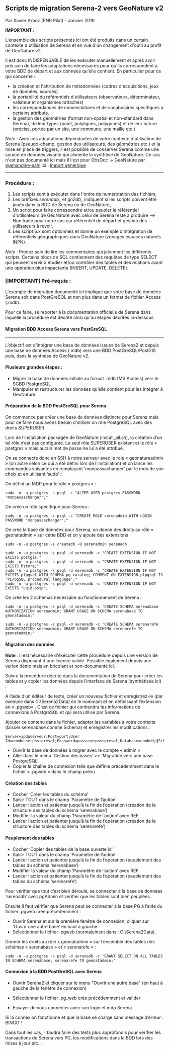 ## Scripts de migration Serena-2 vers GeoNature v2 ##

Par Xavier Arbez (PNR Pilat) - Janvier 2019

__IMPORTANT :__

L'ensemble des scripts présentés ici ont été produits dans un certain contexte d'utilisation de Serena et en vue d'un changement d'outil au profit de GeoNature v2.

Il est donc INDISPENSABLE de les exécuter manuellement et après avoir pris soin de faire les adaptations nécessaires pour qu'ils correspondent à votre BDD de départ et aux données qu'elle contient.
En particulier pour ce qui concerne :

* la création et l'attribution de métadonnées (cadres d'acquisitions, jeux de données, sources)
* la portabilité du référentiels d'utilisateurs (observateurs, déterminateur, valiateur et organismes rattachés)
* les correspondances de nomenclatures et de vocabulaires spécifiques à certains attributs.
* la gestion des géométries (format non-spatial et non-standard dans Serena), de leur types (point, polylignes, polygones) et de leur nature (précise, portée par un site, une commune, une maille etc.)

_Note :_ Avec ces adaptations dépendantes de votre contexte d'utilisation de Serena (pseudo-champ, gestion des utilisateurs, des géométries etc.) et la mise en place de triggers, il est possible de conserver Serena comme une source de données vivante qui alimente la synthèse de GeoNature.
Ce cas n'est pas documenté ici mais il l'est pour ObsOcc -> GeoNature par [@amandine-sahl](https://github.com/amandine-sahl) ici : [Import générique](https://github.com/PnX-SI/Ressources-techniques/tree/master/GeoNature/migration/generic)

-----------------------
### Procédure : ###

1. Les scripts sont à exécuter dans l'ordre de numérotation des fichiers,
2. Les préfixes *_serenadb__* et *_gn2db__* indiquent si les scripts doivent être joués dans la BDD de Serena ou de GeoNature,
3. Un script pour faire correspondre et/ou peupler le référentiel d'utilisateurs de GeoNature avec celui de Serena reste à produire --> Non traité pour notre cas car référentiel de départ et gestion des utilisateurs à revoir,
4. Les script 6.x sont optionnels et donne un exemple d'intégration de référentiels géographiques dans GeoNature (zonages espaces naturels INPN).

_Note :_ Prenez soin de lire les commentaires qui jalonnent les différents scripts. 
Certains blocs de SQL contiennent des requêtes de type SELECT qui peuvent servir à étudier et/ou contrôler des tables et des relations avant une opération plus impactante (INSERT, UPDATE, DELETE).

### [IMPORTANT] Pré-requis : ###


L'exemple de migration documenté ici implique que votre base de données Serena soit dans PostGreSQL et non plus dans un format de fichier Access (.mdb).

Pour ce faire, se reporter à la documentation officielle de Serena dans laquelle la procédure est décrite ainsi qu'au étapes décrites ci-dessous.

#### Migration BDD Access Serena vers PostGreSQL ####
-----------------------

L’objectif est d’intégrer une base de données issues de Serena2 et depuis une base de données Access (.mdb) vers une BDD PostGreSQL/PostGIS puis, dans la synthèse de GeoNature v2.

#### Plusieurs grandes étapes : ####

* Migrer la base de données initiale au format .mdb (MS Access) vers le SGBD PostgreSQL
* Manipuler et restructurer les données qu’elle contient pour les intégrer à GeoNature
 

#### Préparation de la BDD PostGreSQL pour Serena ####

On commence par créer une base de données distincte pour Serena mais pour ce faire nous avons besoin d’utiliser un rôle PostgreSQL avec des droits SUPERUSER.

Lors de l’installation packagée de GeoNature (install_all.sh), la création d’un tel rôle n’est pas configurée. Le seul rôle SUPERUSER existant et le rôle « postgres » mais aucun mot de passe ne lui a été attribué.

On se connecte donc en SSH à notre serveur avec le role « geonatureadmin » (on autre selon ce qui a été défini lors de l’installation) et on lance les commandes suivantes en remplaçant ‘monpassachanger’ par le mdp de son choix et en utilisant ‘sudo’ :

On défini un MDP pour le rôle « postgres » :

	sudo -n -u postgres -s psql -c "ALTER USER postgres PASSWORD 'monpassachanger';"
On crée un rôle spécifique pour Serena :

	sudo -n -u postgres -s psql -c "CREATE ROLE serenadmin WITH LOGIN PASSWORD 'monpassachanger';"

On crée la base de données pour Serena, on donne des droits au rôle « geonatadmin » sur cette BDD et on y ajoute des extensions :

	sudo -n -u postgres -s createdb -O serenadmin serenadb

	sudo -n -u postgres -s psql -d serenadb -c "CREATE EXTENSION IF NOT EXISTS postgis;"
	sudo -n -u postgres -s psql -d serenadb -c "CREATE EXTENSION IF NOT EXISTS hstore;"
	sudo -n -u postgres -s psql -d serenadb -c "CREATE EXTENSION IF NOT EXISTS plpgsql WITH SCHEMA pg_catalog; COMMENT ON EXTENSION plpgsql IS 'PL/pgSQL procedural language';"
	sudo -n -u postgres -s psql -d serenadb -c 'CREATE EXTENSION IF NOT EXISTS "uuid-ossp";'

On crée les 2 schémas nécessaire au fonctionnement de Serena :

	sudo -n -u postgres -s psql -d serenadb -c 'CREATE SCHEMA serenabase AUTHORIZATION serenadmin; GRANT USAGE ON SCHEMA serenabase TO geonatadmin;'

	sudo -n -u postgres -s psql -d serenadb -c 'CREATE SCHEMA serenarefe AUTHORIZATION serenadmin; GRANT USAGE ON SCHEMA serenarefe TO geonatadmin;'

#### Migration des données ####

__Note__ : Il est nécessaire d'éxécuter cette procédure depuis une version de Serena disposant d'une licence valide. Possible également depuis une verion démo mais en bricolant et non-documenté ici.
 
Suivre la procédure décrite dans la documentation de Serena pour créer les tables et y copier les données depuis l’interface de Serena (synthétisée ici) :

A l’aide d’un éditeur de texte, créer un nouveau fichier et enregistrez-le (par exemple dans C:\Serena2Data) en le nommant et en définissant l’extension en « .pgweb« . C’est ce fichier qui contiendra les informations de connexions à PostgreSQL et qui sera utilisé par Serena.

Ajouter ce contenu dans le fichier, adapter les variables à votre contexte (laisser serenabase comme Schema) et enregistrer les modifications :

	Server=ipduserveur;Port=port;User Id=nomduuserpostgresql;Password=passuserpostgresql;Database=nombdd;§Schema=serenabase;SSHLogin=monloginssh;SSHPassword=monpassssh;SSHPort=monportssh;


* Ouvrir la base de données à migrer avec le compte « admin »
* Aller dans le menu ‘Gestion des bases’ >> ‘Migration vers une base PostgreSQL’
* Copier la chaîne de connexion telle que définie précédemment dans le fichier « .pgweb » dans le champ prévu

#### Création des tables ####
* Cocher ‘Créer les tables du schéma’
* Saisir TOUT dans le champ ‘Paramètre de l’action’
* Lancer l’action et patienter jusqu’à la fin de l’opération (création de la structure des tables du schéma ‘serenabase’)
* Modifier la valeur du champ ‘Paramètre de l’action’ avec REF
* Lancer l’action et patienter jusqu’à la fin de l’opération (création de la structure des tables du schéma ‘serenarefe’)

#### Peuplement des tables ####
* Cocher ‘Copier des tables de la base ouverte ici’
* Saisir TOUT dans le champ ‘Paramètre de l’action’
* Lancer l’action et patienter jusqu’à la fin de l’opération (peuplement des tables du schéma ‘serenabase’)
* Modifier la valeur du champ ‘Paramètre de l’action’ avec REF
* Lancer l’action et patienter jusqu’à la fin de l’opération (peuplement des tables du schéma ‘serenarefe’)

Pour vérifier que tout c’est bien déroulé, se connecter à la base de données ‘serenadb’ avec pgAdmin et vérifier que les tables sont bien peuplées.

Ensuite il faut vérifier que Serena peut se connecter à la base PG à l’aide du fichier .pgweb crée précédemment :

* Ouvrir Serena et sur la première fenêtre de connexion, cliquer sur ‘Ouvrir une autre base’ en haut à gauche.
* Sélectionner le fichier .pgweb (normalement dans : C:\Serena2Data\).

Donner les droits au rôle « geonatadmin » sur l’ensemble des tables des schémas « serenabase » et « serenarefe » :
	
	sudo -n -u postgres -s psql -d serenadb -c 'GRANT SELECT ON ALL TABLES IN SCHEMA serenabase, serenarefe TO geonatadmin;'

#### Connexion à la BDD PostGreSQL avec Serena ####

* Ouvrir Serena2 et cliquer sur le menu "Ouvrir une autre base" (en haut à gauche de la fenêtre de connexion)

* Sélectionner le fichier .pg_web crée précédemment et valider

* Essayer de vous connecter avec son login et mdp Serena

Si la connexion fonctionne et que la base se charge sans message d’erreur : BINGO !

Dans tout les cas, il faudra faire des tests plus approfondis pour vérifier les transactions de Serena vers PG, les modifications dans la BDD lors des mises à jour etc… 